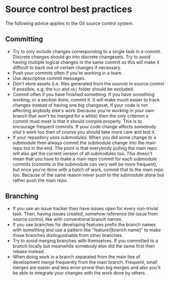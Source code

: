 # Source control best practices

The following advice applies to the Git source control system.

## Committing

- Try to only include changes corresponding to a single task in a commit. Discrete changes should go into discrete changesets. Try to avoid having multiple logical changes in the same commit as this will make it difficult to back out of certain changes if necessary.
- Push your commits often if you're working in a team.
- Use descriptive commit messages.
- Don't store assets (i.e. files generated from the source) in source control if possible, e.g. the `bin` and `obj` folder should be excluded.
- Commit often if you have finished something. If you have something working, or a section done, commit it. It will make much easier to track changes instead of having one big changeset. If your code is not affecting anybody else's work (because you're working in your own branch that won't be merged for a while) then the only criterion a commit must meet is that it should compile properly. This is to encourage frequent commits. If your code change affects somebody else's work too then of course you should take more care and test it.
- If your repository uses submodules: When you did some change to a submodule then always commit the submodule change into the main repo too in the end. The point is that everybody pulling the main repo will also get the current version of all submodules too. This doesn't mean that you have to make a main repo commit for each submodule commits (commits in the submodule can very well be more frequent), but once you're done with a batch of work, commit that to the main repo too. Because of the same reason never push to the submodule alone but rather push the main repo.

## Branching

- If you use an issue tracker then have issues open for every non-trivial task. Then, having issues created, somehow reference the issue from source control, like with conventional branch names.
- If you use branches for developing features prefix the branch names with something and use a pattern like "feature/[branch name]" to make those branches distinguishable from other branches.
- Try to avoid merging branches with themselves. If you committed to a branch locally but meanwhile somebody else did the same first then rebase instead.
- When doing work in a branch separated from the main line of development merge frequently from the main branch. Frequent, small merges are easier and less error-prone than big merges and also you'll be able to integrate your changes with the work done by others.
